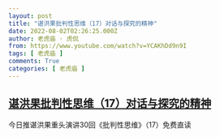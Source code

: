 ```yaml
---
layout: post
title: "谌洪果批判性思维（17）对话与探究的精神"
date: 2022-08-02T02:26:25.000Z
author: 老虎庙 · 虎侃
from: https://www.youtube.com/watch?v=YCAKhDd9n9I
tags: [ 老虎庙 ]
comments: True
categories: [ 老虎庙 ]
---
```

<!--1659407185000-->
[谌洪果批判性思维（17）对话与探究的精神](https://www.youtube.com/watch?v=YCAKhDd9n9I)
------

<div>
今日推谌洪果重头演讲30回《批判性思维》（17）免费直读
</div>
